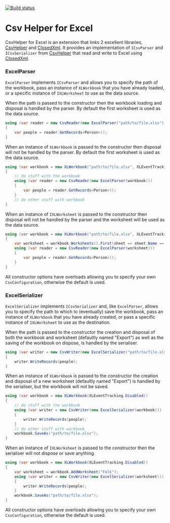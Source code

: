 [![Build status](https://ci.appveyor.com/api/projects/status/bqh412kdla4peqsw?svg=true)](https://ci.appveyor.com/project/christophano/csvhelper-excel)
# Csv Helper for Excel

CsvHelper for Excel is an extension that links 2 excellent libraries, [CsvHelper](http://csvhelper.com) and [ClosedXml](https://closedxml.codeplex.com/).
It provides an implementation of `ICsvParser` and `ICsvSerializer` from [CsvHelper](http://csvhelper.com) that read and write to Excel using [ClosedXml](https://closedxml.codeplex.com/).

### ExcelParser
`ExcelParser` implements `ICsvParser` and allows you to specify the path of the workbook, pass an instance of `XLWorkbook` that you have already loaded, or a specific instance of `IXLWorksheet` to use as the data source.

When the path is passed to the constructor then the workbook loading and disposal is handled by the parser. By default the first worksheet is used as the data source.
```csharp
using (var reader = new CsvReader(new ExcelParser("path/to/file.xlsx")))
{
    var people = reader.GetRecords<Person>();
}
```
When an instance of `XLWorkbook` is passed to the constructor then disposal will not be handled by the parser. By default the first worksheet is used as the data source.
```csharp
using (var workbook = new XLWorkbook("path/to/file.xlsx", XLEventTracking.Disabled))
{
    // do stuff with the workbook
    using (var reader = new CsvReader(new ExcelParser(workbook)))
    {
        var people = reader.GetRecords<Person>();
    }
    // do other stuff with workbook
}
```
When an instance of `IXLWorksheet` is passed to the constructor then disposal will not be handled by the parser and the worksheet will be used as the data source.
```csharp
using (var workbook = new XLWorkbook("path/to/file.xlsx", XLEventTracking.Disabled))
{
    var worksheet = workbook.Worksheets().First(sheet => sheet.Name == "Folk");
    using (var reader = new CsvReader(new ExcelParser(worksheet)))
    {
        var people = reader.GetRecords<Person>();
    }
}
```
All constructor options have overloads allowing you to specify your own `CsvConfiguration`, otherwise the default is used.

### ExcelSerializer
`ExcelSerializer` implements `ICsvSerializer` and, like `ExcelParser`, allows you to specify the path to which to (eventually) save the workbook, pass an instance of `XLWorkbook` that you have already created, or pass a specific instance of `IXLWorksheet` to use as the destination.

When the path is passed to the constructor the creation and disposal of both the workbook and worksheet (defaultly named "Export") as well as the saving of the workbook on dispose, is handled by the serialiser.
```csharp
using (var writer = new CsvWriter(new ExcelSerializer("path/to/file.xlsx")))
{
    writer.WriteRecords(people);
}
```
When an instance of `XLWorkbook` is passed to the constructor the creation and disposal of a new worksheet (defaultly named "Export") is handled by the serialiser, but the workbook will not be saved.
```csharp
using (var workbook = new XLWorkbook(XLEventTracking.Disabled))
{
    // do stuff with the workbook
    using (var writer = new CsvWriter(new ExcelSerializer(workbook)))
    {
        writer.WriteRecords(people);
    }
    // do other stuff with workbook
    workbook.SaveAs("path/to/file.xlsx");
}
```
When an instance of `IXLWorksheet` is passed to the constructor then the serialiser will not dispose or save anything.
```csharp
using (var workbook = new XLWorkbook(XLEventTracking.Disabled))
{
    var worksheet = workbook.AddWorksheet("Folk");
    using (var writer = new CsvWriter(new ExcelSerializer(worksheet)))
    {
        writer.WriteRecords(people);
    }
    workbook.SaveAs("path/to/file.xlsx");
}
```
All constructor options have overloads allowing you to specify your own `CsvConfiguration`, otherwise the default is used.
